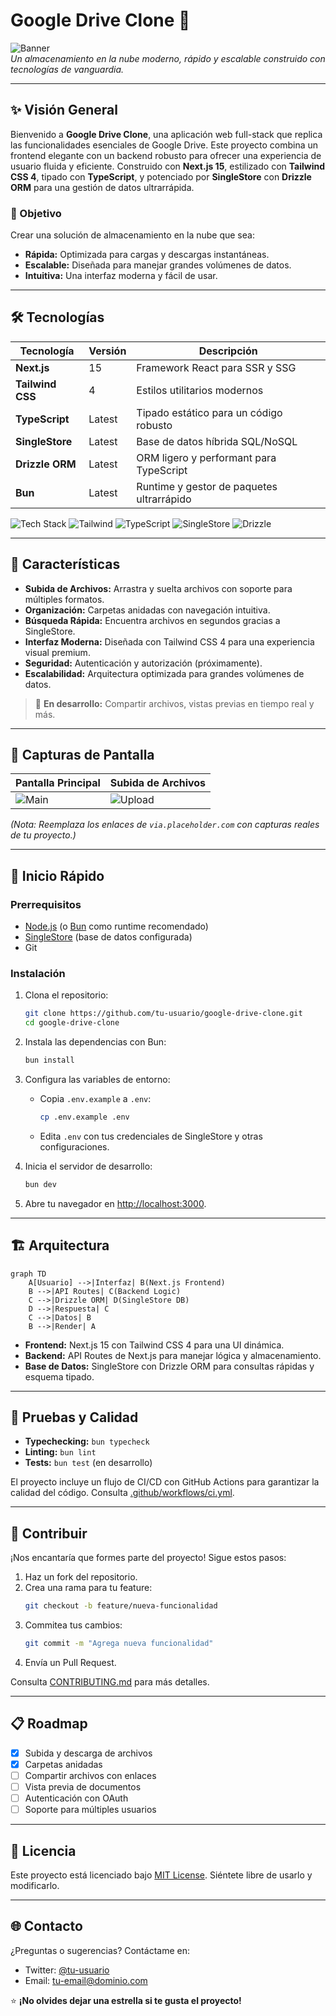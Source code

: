 # Google Drive Clone 🚀

![Banner](https://via.placeholder.com/1200x300.png?text=Google+Drive+Clone+with+Next.js+15)  
_Un almacenamiento en la nube moderno, rápido y escalable construido con tecnologías de vanguardia._

---

## ✨ Visión General

Bienvenido a **Google Drive Clone**, una aplicación web full-stack que replica las funcionalidades esenciales de Google Drive. Este proyecto combina un frontend elegante con un backend robusto para ofrecer una experiencia de usuario fluida y eficiente. Construido con **Next.js 15**, estilizado con **Tailwind CSS 4**, tipado con **TypeScript**, y potenciado por **SingleStore** con **Drizzle ORM** para una gestión de datos ultrarrápida.

### 🎯 Objetivo

Crear una solución de almacenamiento en la nube que sea:

- **Rápida:** Optimizada para cargas y descargas instantáneas.
- **Escalable:** Diseñada para manejar grandes volúmenes de datos.
- **Intuitiva:** Una interfaz moderna y fácil de usar.

---

## 🛠️ Tecnologías

| Tecnología       | Versión | Descripción                               |
| ---------------- | ------- | ----------------------------------------- |
| **Next.js**      | 15      | Framework React para SSR y SSG            |
| **Tailwind CSS** | 4       | Estilos utilitarios modernos              |
| **TypeScript**   | Latest  | Tipado estático para un código robusto    |
| **SingleStore**  | Latest  | Base de datos híbrida SQL/NoSQL           |
| **Drizzle ORM**  | Latest  | ORM ligero y performant para TypeScript   |
| **Bun**          | Latest  | Runtime y gestor de paquetes ultrarrápido |

![Tech Stack](https://img.shields.io/badge/Next.js-15-black?style=flat-square&logo=next.js) ![Tailwind](https://img.shields.io/badge/Tailwind_CSS-4-38B2AC?style=flat-square&logo=tailwind-css) ![TypeScript](https://img.shields.io/badge/TypeScript-Latest-007ACC?style=flat-square&logo=typescript) ![SingleStore](https://img.shields.io/badge/SingleStore-Latest-00A3E0?style=flat-square) ![Drizzle](https://img.shields.io/badge/Drizzle_ORM-Latest-FFD700?style=flat-square)

---

## 🌟 Características

- **Subida de Archivos:** Arrastra y suelta archivos con soporte para múltiples formatos.
- **Organización:** Carpetas anidadas con navegación intuitiva.
- **Búsqueda Rápida:** Encuentra archivos en segundos gracias a SingleStore.
- **Interfaz Moderna:** Diseñada con Tailwind CSS 4 para una experiencia visual premium.
- **Seguridad:** Autenticación y autorización (próximamente).
- **Escalabilidad:** Arquitectura optimizada para grandes volúmenes de datos.

> 🚧 **En desarrollo:** Compartir archivos, vistas previas en tiempo real y más.

---

## 📸 Capturas de Pantalla

| Pantalla Principal                                                       | Subida de Archivos                                                         |
| ------------------------------------------------------------------------ | -------------------------------------------------------------------------- |
| ![Main](https://via.placeholder.com/400x300.png?text=Pantalla+Principal) | ![Upload](https://via.placeholder.com/400x300.png?text=Subida+de+Archivos) |

_(Nota: Reemplaza los enlaces de `via.placeholder.com` con capturas reales de tu proyecto.)_

---

## 🚀 Inicio Rápido

### Prerrequisitos

- [Node.js](https://nodejs.org/) (o [Bun](https://bun.sh/) como runtime recomendado)
- [SingleStore](https://www.singlestore.com/) (base de datos configurada)
- Git

### Instalación

1. Clona el repositorio:

   ```bash
   git clone https://github.com/tu-usuario/google-drive-clone.git
   cd google-drive-clone
   ```

2. Instala las dependencias con Bun:

   ```bash
   bun install
   ```

3. Configura las variables de entorno:

   - Copia `.env.example` a `.env`:
     ```bash
     cp .env.example .env
     ```
   - Edita `.env` con tus credenciales de SingleStore y otras configuraciones.

4. Inicia el servidor de desarrollo:

   ```bash
   bun dev
   ```

5. Abre tu navegador en [http://localhost:3000](http://localhost:3000).

---

## 🏗️ Arquitectura

```mermaid
graph TD
    A[Usuario] -->|Interfaz| B(Next.js Frontend)
    B -->|API Routes| C(Backend Logic)
    C -->|Drizzle ORM| D(SingleStore DB)
    D -->|Respuesta| C
    C -->|Datos| B
    B -->|Render| A
```

- **Frontend:** Next.js 15 con Tailwind CSS 4 para una UI dinámica.
- **Backend:** API Routes de Next.js para manejar lógica y almacenamiento.
- **Base de Datos:** SingleStore con Drizzle ORM para consultas rápidas y esquema tipado.

---

## 🧪 Pruebas y Calidad

- **Typechecking:** `bun typecheck`
- **Linting:** `bun lint`
- **Tests:** `bun test` (en desarrollo)

El proyecto incluye un flujo de CI/CD con GitHub Actions para garantizar la calidad del código. Consulta [.github/workflows/ci.yml](.github/workflows/ci.yml).

---

## 🤝 Contribuir

¡Nos encantaría que formes parte del proyecto! Sigue estos pasos:

1. Haz un fork del repositorio.
2. Crea una rama para tu feature:
   ```bash
   git checkout -b feature/nueva-funcionalidad
   ```
3. Commitea tus cambios:
   ```bash
   git commit -m "Agrega nueva funcionalidad"
   ```
4. Envía un Pull Request.

Consulta [CONTRIBUTING.md](CONTRIBUTING.md) para más detalles.

---

## 📋 Roadmap

- [x] Subida y descarga de archivos
- [x] Carpetas anidadas
- [ ] Compartir archivos con enlaces
- [ ] Vista previa de documentos
- [ ] Autenticación con OAuth
- [ ] Soporte para múltiples usuarios

---

## 📜 Licencia

Este proyecto está licenciado bajo [MIT License](LICENSE). Siéntete libre de usarlo y modificarlo.

---

## 🌐 Contacto

¿Preguntas o sugerencias? Contáctame en:

- Twitter: [@tu-usuario](https://twitter.com/tu-usuario)
- Email: tu-email@dominio.com

⭐ **¡No olvides dejar una estrella si te gusta el proyecto!**
